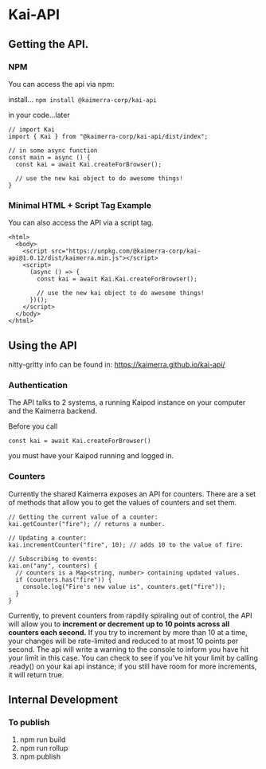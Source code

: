 # Kai-API

## Getting the API.

### NPM

You can access the api via npm:

install...
`npm install @kaimerra-corp/kai-api`

in your code...later

```
// import Kai
import { Kai } from "@kaimerra-corp/kai-api/dist/index";

// in some async function
const main = async () {
  const kai = await Kai.createForBrowser();

  // use the new kai object to do awesome things!
}
```

### Minimal HTML + Script Tag Example

You can also access the API via a script tag.

```
<html>
  <body>
    <script src="https://unpkg.com/@kaimerra-corp/kai-api@1.0.12/dist/kaimerra.min.js"></script>
    <script>
      (async () => {
        const kai = await Kai.Kai.createForBrowser();

        // use the new kai object to do awesome things!
      })();
    </script>
  </body>
</html>
```

## Using the API

nitty-gritty info can be found in: https://kaimerra.github.io/kai-api/

### Authentication

The API talks to 2 systems, a running Kaipod instance on your computer and the Kaimerra backend.

Before you call

```
const kai = await Kai.createForBrowser()
```

you must have your Kaipod running and logged in.

### Counters

Currently the shared Kaimerra exposes an API for counters. There are a set of methods that allow you
to get the values of counters and set them.

```
// Getting the current value of a counter:
kai.getCounter("fire"); // returns a number.

// Updating a counter:
kai.incrementCounter("fire", 10); // adds 10 to the value of fire.

// Subscribing to events:
kai.on("any", counters) {
  // counters is a Map<string, number> containing updated values.
  if (counters.has("fire")) {
    console.log("Fire's new value is", counters.get("fire"));
  }
}
```
Currently, to prevent counters from rapdily spiraling out of control, the API will allow you to **increment or decrement up to 10 points across all counters each second.** 
If you try to increment by more than 10 at a time, your changes will be rate-limited and reduced to at most 10 points per second. The api will write a warning to the console to inform you have hit your limit in this case.
You can check to see if you've hit your limit by calling .ready() on your kai api instance; if you still have room for more increments, it will return true.

## Internal Development

### To publish

1. npm run build
2. npm run rollup
3. npm publish
